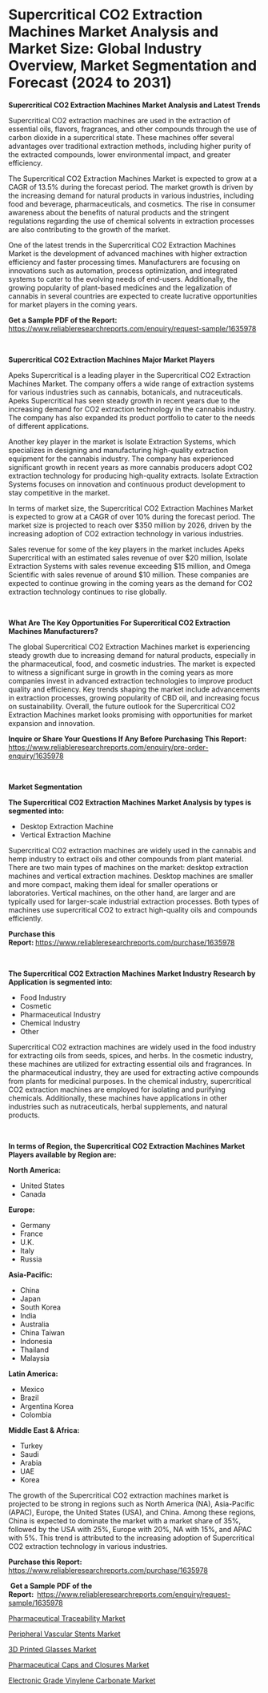 <p><h1>Supercritical CO2 Extraction Machines Market Analysis and Market Size: Global Industry Overview, Market Segmentation and Forecast (2024 to 2031)</h1></p><p><strong>Supercritical CO2 Extraction Machines Market Analysis and Latest Trends</strong></p>
<p><p>Supercritical CO2 extraction machines are used in the extraction of essential oils, flavors, fragrances, and other compounds through the use of carbon dioxide in a supercritical state. These machines offer several advantages over traditional extraction methods, including higher purity of the extracted compounds, lower environmental impact, and greater efficiency.</p><p>The Supercritical CO2 Extraction Machines Market is expected to grow at a CAGR of 13.5% during the forecast period. The market growth is driven by the increasing demand for natural products in various industries, including food and beverage, pharmaceuticals, and cosmetics. The rise in consumer awareness about the benefits of natural products and the stringent regulations regarding the use of chemical solvents in extraction processes are also contributing to the growth of the market.</p><p>One of the latest trends in the Supercritical CO2 Extraction Machines Market is the development of advanced machines with higher extraction efficiency and faster processing times. Manufacturers are focusing on innovations such as automation, process optimization, and integrated systems to cater to the evolving needs of end-users. Additionally, the growing popularity of plant-based medicines and the legalization of cannabis in several countries are expected to create lucrative opportunities for market players in the coming years.</p></p>
<p><strong>Get a Sample PDF of the Report:&nbsp;</strong> <a href="https://www.reliableresearchreports.com/enquiry/request-sample/1635978">https://www.reliableresearchreports.com/enquiry/request-sample/1635978</a></p>
<p>&nbsp;</p>
<p><strong>Supercritical CO2 Extraction Machines Major Market Players</strong></p>
<p><p>Apeks Supercritical is a leading player in the Supercritical CO2 Extraction Machines Market. The company offers a wide range of extraction systems for various industries such as cannabis, botanicals, and nutraceuticals. Apeks Supercritical has seen steady growth in recent years due to the increasing demand for CO2 extraction technology in the cannabis industry. The company has also expanded its product portfolio to cater to the needs of different applications.</p><p>Another key player in the market is Isolate Extraction Systems, which specializes in designing and manufacturing high-quality extraction equipment for the cannabis industry. The company has experienced significant growth in recent years as more cannabis producers adopt CO2 extraction technology for producing high-quality extracts. Isolate Extraction Systems focuses on innovation and continuous product development to stay competitive in the market.</p><p>In terms of market size, the Supercritical CO2 Extraction Machines Market is expected to grow at a CAGR of over 10% during the forecast period. The market size is projected to reach over $350 million by 2026, driven by the increasing adoption of CO2 extraction technology in various industries.</p><p>Sales revenue for some of the key players in the market includes Apeks Supercritical with an estimated sales revenue of over $20 million, Isolate Extraction Systems with sales revenue exceeding $15 million, and Omega Scientific with sales revenue of around $10 million. These companies are expected to continue growing in the coming years as the demand for CO2 extraction technology continues to rise globally.</p></p>
<p>&nbsp;</p>
<p><strong>What Are The Key Opportunities For Supercritical CO2 Extraction Machines Manufacturers?</strong></p>
<p><p>The global Supercritical CO2 Extraction Machines market is experiencing steady growth due to increasing demand for natural products, especially in the pharmaceutical, food, and cosmetic industries. The market is expected to witness a significant surge in growth in the coming years as more companies invest in advanced extraction technologies to improve product quality and efficiency. Key trends shaping the market include advancements in extraction processes, growing popularity of CBD oil, and increasing focus on sustainability. Overall, the future outlook for the Supercritical CO2 Extraction Machines market looks promising with opportunities for market expansion and innovation.</p></p>
<p><strong>Inquire or Share Your Questions If Any Before Purchasing This Report:</strong> <a href="https://www.reliableresearchreports.com/enquiry/pre-order-enquiry/1635978">https://www.reliableresearchreports.com/enquiry/pre-order-enquiry/1635978</a></p>
<p>&nbsp;</p>
<p><strong>Market Segmentation</strong></p>
<p><strong>The Supercritical CO2 Extraction Machines Market Analysis by types is segmented into:</strong></p>
<p><ul><li>Desktop Extraction Machine</li><li>Vertical Extraction Machine</li></ul></p>
<p><p>Supercritical CO2 extraction machines are widely used in the cannabis and hemp industry to extract oils and other compounds from plant material. There are two main types of machines on the market: desktop extraction machines and vertical extraction machines. Desktop machines are smaller and more compact, making them ideal for smaller operations or laboratories. Vertical machines, on the other hand, are larger and are typically used for larger-scale industrial extraction processes. Both types of machines use supercritical CO2 to extract high-quality oils and compounds efficiently.</p></p>
<p><strong>Purchase this Report:&nbsp;</strong><a href="https://www.reliableresearchreports.com/purchase/1635978">https://www.reliableresearchreports.com/purchase/1635978</a></p>
<p>&nbsp;</p>
<p><strong>The Supercritical CO2 Extraction Machines Market Industry Research by Application is segmented into:</strong></p>
<p><ul><li>Food Industry</li><li>Cosmetic</li><li>Pharmaceutical Industry</li><li>Chemical Industry</li><li>Other</li></ul></p>
<p><p>Supercritical CO2 extraction machines are widely used in the food industry for extracting oils from seeds, spices, and herbs. In the cosmetic industry, these machines are utilized for extracting essential oils and fragrances. In the pharmaceutical industry, they are used for extracting active compounds from plants for medicinal purposes. In the chemical industry, supercritical CO2 extraction machines are employed for isolating and purifying chemicals. Additionally, these machines have applications in other industries such as nutraceuticals, herbal supplements, and natural products.</p></p>
<p>&nbsp;</p>
<p><strong>In terms of Region, the Supercritical CO2 Extraction Machines Market Players available by Region are:</strong></p>
<p>
    <p> <strong> North America: </strong>
        <ul>
            <li>United States</li>
            <li>Canada</li>
        </ul>
        </p> 
    <p> <strong> Europe: </strong>
        <ul>
            <li>Germany</li>
            <li>France</li>
            <li>U.K.</li>
            <li>Italy</li>
            <li>Russia</li>
        </ul>
        </p> 
    <p> <strong> Asia-Pacific: </strong>
        <ul>
            <li>China</li>
            <li>Japan</li>
            <li>South Korea</li>
            <li>India</li>
            <li>Australia</li>
            <li>China Taiwan</li>
            <li>Indonesia</li>
            <li>Thailand</li>
            <li>Malaysia</li>
        </ul>
        </p> 
    <p> <strong> Latin America: </strong>
        <ul>
            <li>Mexico</li>
            <li>Brazil</li>
            <li>Argentina Korea</li>
            <li>Colombia</li>
        </ul>
        </p> 
    <p> <strong> Middle East & Africa: </strong>
        <ul>
            <li>Turkey</li>
            <li>Saudi</li>
            <li>Arabia</li>
            <li>UAE</li>
            <li>Korea</li>
        </ul>
    </p>
    </p>
<p><p>The growth of the Supercritical CO2 extraction machines market is projected to be strong in regions such as North America (NA), Asia-Pacific (APAC), Europe, the United States (USA), and China. Among these regions, China is expected to dominate the market with a market share of 35%, followed by the USA with 25%, Europe with 20%, NA with 15%, and APAC with 5%. This trend is attributed to the increasing adoption of Supercritical CO2 extraction technology in various industries.</p></p>
<p><strong>Purchase this Report: </strong><a href="https://www.reliableresearchreports.com/purchase/1635978">https://www.reliableresearchreports.com/purchase/1635978</a></p>
<p>&nbsp;<strong>Get a Sample PDF of the Report:&nbsp;&nbsp;</strong><a href="https://www.reliableresearchreports.com/enquiry/request-sample/1635978">https://www.reliableresearchreports.com/enquiry/request-sample/1635978</a></p>
<p><strong></strong></p>
<p><p><a href="https://medium.com/@kathyburton10/pharmaceutical-traceability-market-trends-forecast-and-competitive-analysis-to-2031-ae1bbc712350">Pharmaceutical Traceability Market</a></p><p><a href="https://medium.com/@kathyburton10/peripheral-vascular-stents-market-size-cagr-trends-2024-2030-2d223e5d5d52">Peripheral Vascular Stents Market</a></p><p><a href="https://github.com/johnbach50/Market-Research-Report-List-1/blob/main/3d-printed-glasses-market.md">3D Printed Glasses Market</a></p><p><a href="https://medium.com/@kathyburton10/analyzing-pharmaceutical-caps-and-closures-market-global-industry-perspective-and-forecast-2024-d3bc8c19dc3d">Pharmaceutical Caps and Closures Market</a></p><p><a href="https://github.com/lylyparadise/Market-Research-Report-List-1/blob/main/electronic-grade-vinylene-carbonate-market.md">Electronic Grade Vinylene Carbonate Market</a></p></p>